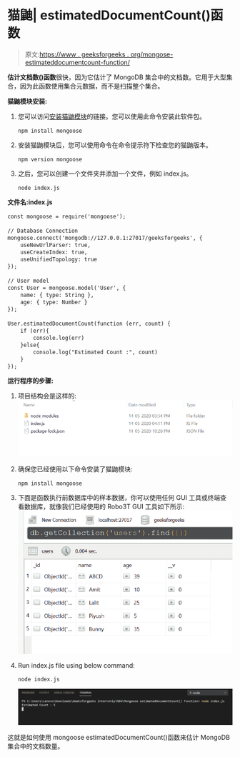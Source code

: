 # 猫鼬| estimatedDocumentCount()函数

> 原文:[https://www . geeksforgeeks . org/mongose-estimateddocumentcount-function/](https://www.geeksforgeeks.org/mongoose-estimateddocumentcount-function/)

**估计文档数()函数**很快，因为它估计了 MongoDB 集合中的文档数。它用于大型集合，因为此函数使用集合元数据，而不是扫描整个集合。

**猫鼬模块安装:**

1.  您可以访问[安装猫鼬模块](https://www.npmjs.com/package/mongoose)的链接。您可以使用此命令安装此软件包。

    ```
    npm install mongoose
    ```

2.  安装猫鼬模块后，您可以使用命令在命令提示符下检查您的猫鼬版本。

    ```
    npm version mongoose
    ```

3.  之后，您可以创建一个文件夹并添加一个文件，例如 index.js。

    ```
    node index.js
    ```

**文件名:index.js**

```
const mongoose = require('mongoose');

// Database Connection
mongoose.connect('mongodb://127.0.0.1:27017/geeksforgeeks', {
    useNewUrlParser: true,
    useCreateIndex: true,
    useUnifiedTopology: true
});

// User model
const User = mongoose.model('User', {
    name: { type: String },
    age: { type: Number }
});

User.estimatedDocumentCount(function (err, count) {
    if (err){
        console.log(err)
    }else{
        console.log("Estimated Count :", count)
    }
});
```

**运行程序的步骤:**

1.  项目结构会是这样的:
    ![](img/e3bfce3ef1dea4857b36ac300e775878.png)
2.  确保您已经使用以下命令安装了猫鼬模块:

    ```
    npm install mongoose
    ```

3.  下面是函数执行前数据库中的样本数据，你可以使用任何 GUI 工具或终端查看数据库，就像我们已经使用的 Robo3T GUI 工具如下所示:
    ![](img/505597ebeaa658ceb7ae7cf325e58e95.png)
4.  Run index.js file using below command:

    ```
    node index.js
    ```

    ![](img/10469079476933b765f5e9924bd035e7.png)

这就是如何使用 mongoose estimatedDocumentCount()函数来估计 MongoDB 集合中的文档数量。